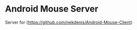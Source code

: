 Android Mouse Server
===============

Server for (https://github.com/nekdenis/Android-Mouse-Client) 